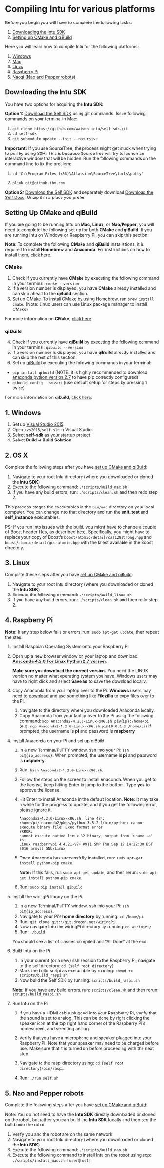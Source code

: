 # Compiling Intu for various platforms

Before you begin you will have to complete the following tasks:

1. [Downloading the Intu SDK](#files)
2. [Setting up CMake and qiBuild](#setup)

Here you will learn how to compile Intu for the following platforms:

1. [Windows](#windows)
2. [Mac](#osx)
3. [Linux](#linux)
4. [Raspberry Pi](#raspi)
5. [Naoqi (Nao and Pepper robots)](#naoqi)

## <a name="files">Downloading the Intu SDK</a>

You have two options for acquiring the **Intu SDK**:

**Option 1:** [Download the Self SDK](https://github.com/watson-intu/self-sdk) using git commands. Issue following commands on your terminal in Mac:

1. `git clone https://github.com/watson-intu/self-sdk.git`
2. `cd self-sdk`
3. `git submodule update --init --recursive`

**Important:** If you use SourceTree, the process might get stuck when trying to pull by using SSH. This is because SourceTree will try to launch an interactive window that will be hidden. Run the following commands on the command line to fix the problem:

1. `cd "C:\Program Files (x86)\Atlassian\SourceTree\tools\putty"`
	
2. `plink git@github.ibm.com`


**Option 2:** [Download the Self SDK](https://github.com/watson-intu/self-sdk) and separately download [Download the Self Docs](https://github.com/watson-intu/self-docs). Unzip it in a place you prefer.

## <a name="setup">Setting Up CMake and qiBuild</a>
If you are going to be running Intu on **Mac, Linux,** or **Nao/Pepper**, you will need to complete the following set up for both **CMake** and **qiBuild**. If you are running Intu on Windows or Raspberry Pi, you can skip this section:

**Note**: To complete the following **CMake** and **qiBuild** installations, it is required to install **Homebrew** and **Anaconda**. For instructions on how to install them, [click here](../installation/additional.md).

### CMake

1. Check if you currently have **CMake** by executing the following command in your terminal: `cmake --version`
2. If a version number is displayed, you have **CMake** already installed and can skip ahead to the **qiBuild** section.
3. Set up [CMake](http://doc.aldebaran.com/2-1/dev/cpp/install_guide.html#required-buidsys). To install CMake by using Homebrew, run `brew install cmake`. (Note: Linux users can use Linux package manager to install CMake)

For more information on **CMake**, [click here](http://doc.aldebaran.com/2-1/dev/cpp/install_guide.html#required-buidsys).

### qiBuild

4. Check if you currently have **qiBuild** by executing the following command in your terminal: `qibuild --version`
5. If a version number is displayed, you have **qiBuild** already installed and can skip the rest of this section.
6. Set up [qiBuild](http://doc.aldebaran.com/2-1/dev/cpp/install_guide.html#qibuild-install) by executing the following commands in your terminal:
  * `pip install qibuild` (NOTE: it is highly recommended to download [anaconda python version 2.7](https://www.continuum.io/downloads) to have pip correctly configured)
  * `qibuild config --wizard` (use default setup for steps by pressing 1 twice)

For more information on **qiBuild**, [click here](http://doc.aldebaran.com/2-1/dev/cpp/install_guide.html#qibuild-install).



## 1. <a name="windows">Windows</a>

1. Set up [Visual Studio 2015](https://www.visualstudio.com/downloads/).
2. Open `/vs2015/self.sln` in Visual Studio.
3. Select **self-sdk** as your startup project
4. Select **Build -> Build Solution**

## 2. <a name="osx">OS X</a>

Complete the following steps after you have [set up CMake and qiBuild](#setup):

1. Navigate to your root Intu directory (where you downloaded or cloned the **Intu SDK**)
2. Execute the following command: `./scripts/build_mac.sh`
3. If you have any build errors, run: `./scripts/clean.sh` and then redo step 2.
  
This process stages the executables in the `bin/mac` directory on your local computer. You can change into that directory and run the **unit\_test** and **self\_instance** executables.

PS: If you run into issues with the build, you might have to change a couple of Boost header files, as described [here](https://github.com/Homebrew/legacy-homebrew/issues/27396). Specifically, you might have to replace your copy of Boost's `boost/atomic/detail/cas128strong.hpp` and `boost/atomic/detail/gcc-atomic.hpp` with the latest available in the Boost directory.

## 3. <a name="linux">Linux</a>

Complete these steps after you have [set up CMake and qiBuild](#setup):

1. Navigate to your root Intu directory (where you downloaded or cloned the **Intu SDK**)
2. Execute the following command: `./scripts/build_linux.sh`
3. If you have any build errors, run: `./scripts/clean.sh` and then redo step 2.

## 4. <a name="raspi">Raspberry Pi</a>

**Note:** If any step below fails or errors, run: `sudo apt-get update`, then repeat the step.

1.	Install Raspbian Operating System onto your Raspberry Pi

2.	Open up a new browser window on your laptop and download [**Anaconda 4.2.0 For Linux Python 2.7 version**](https://www.continuum.io/downloads).

	**Make sure you download the correct version.** You need the LINUX version no matter what operating system you have. Windows users may have to right click and select **Save as** to save the download locally.

3.	Copy Anaconda from your laptop over to the Pi. **Windows** users may need to [download](https://filezilla-project.org/) and use something like **Filezilla** to copy files over to the Pi.
	1. Navigate to the directory where you downloaded Anaconda locally.
	2. Copy Anaconda from your laptop over to the Pi using the following command: `scp Anaconda2-4.2.0-Linux-x86.sh pi@{ip}:/home/pi` 
		(e.g. `scp Anaconda2-4.2.0-Linux-x86.sh pi@10.0.1.2:/home/pi`)
		If prompted, the username is **pi** and password is **raspberry**

4.	Install Anaconda on your Pi and set up qiBuild.
	1. In a new Terminal/PuTTY window, ssh into your Pi: `ssh pi@{ip_address}`. When prompted, the username is **pi** and password is **raspberry**.
	2.	Run: `bash Anaconda2-4.2.0-Linux-x86.sh`.
	3. Follow the steps on the screen to install Anaconda. When you get to the license, keep hitting Enter to jump to the bottom. Type **yes** to approve the license.
	4.	Hit Enter to install Anaconda in the default location. **Note**: It may take a while for the progress to update, and if you get the following error, please ignore it.

		```
		Anaconda2-4.2.0-Linux-x86.sh: line 484: /home/pi/anaconda2/pkgs/python-3.5.2-0/bin/python: cannot execute binary file: Exec format error
		ERROR:
		cannot execute native linux-32 binary, output from 'uname -a' is:
		Linux raspberrypi 4.4.21-v7+ #911 SMP Thu Sep 15 14:22:38 BST 2016 armv7l GNU/Linux

		```

	5. Once Anaconda has successfully installed, run: `sudo apt-get install python-pip cmake`. 
	
		**Note:** If this fails, run `sudo apt-get update`, and then rerun: `sudo apt-get install python-pip cmake`.

	6.	Run: `sudo pip install qibuild`
 
5.	Install the wiringPi library on the Pi.
	1. In a new Terminal/PuTTY window, ssh into your Pi: `ssh pi@{ip_address}`. 
	2.	Navigate to your Pi's **home directory** by running: `cd /home/pi`. 
	3.	Run: `git clone git://git.drogon.net/wiringPi`
	4.	Now navigate into the wiringPi directory by running: `cd wiringPi/`
	5.	Run: `./build`

	You should see a list of classes compiled and “All Done” at the end.

6.	Build Intu on the Pi
	1. In your current (or a new) ssh session to the Raspberry Pi, navigate to the self directory: `cd {self root directory}`
	2. Mark the build script as executable by running: `chmod +x scripts/build_raspi.sh`
	3. Now build the Self SDK by running: `scripts/build_raspi.sh`

	**Note:** If you have any build errors, run: `scripts/clean.sh` and then rerun: `scripts/build_raspi.sh`

7. 	Run Intu on the Pi
	1. If you have a HDMI cable plugged into your Raspberry Pi, verify that the sound is set to analog. This can be done by right clicking the speaker icon at the top right hand corner of the Raspberry Pi's homescreen, and selecting analog.

	2. Verify that you have a microphone and speaker plugged into your Raspberry Pi. Note that your speaker may need to be charged before use. Make sure that it is turned on before proceeding with the next step.

	3. Navigate to the raspi directory using: `cd {self root directory}/bin/raspi`.
	
	4. Run: `./run_self.sh`
    

## 5. <a name="naoqi">Nao and Pepper robots</a>

Complete the following steps after you have [set up CMake and qiBuild](#setup):

Note: You do not need to have the **Intu SDK** directly downloaded or cloned on the robot, but rather you can build the **Intu SDK** locally and then *scp* the build onto the robot.

1. Verify you and the robot are on the same network
2. Navigate to your root Intu directory (where you downloaded or cloned the **Intu SDK**)
3. Execute the following command: `./scripts/build_nao.sh`
4. Execute the following command to install Intu on the robot using scp: `./scripts/install_nao.sh [user@host]`
